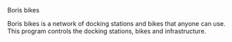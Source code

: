 Boris bikes

Boris bikes is a network of docking stations and bikes that anyone can use. This program controls the docking stations, bikes and infrastructure.
